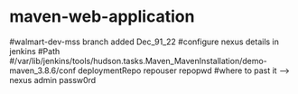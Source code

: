 # maven-web-application
#walmart-dev-mss branch added   Dec_91_22
#configure nexus details in jenkins
#Path
#/var/lib/jenkins/tools/hudson.tasks.Maven_MavenInstallation/demo-maven_3.8.6/conf
<server>
      <id>deploymentRepo</id>
      <username>repouser</username>
      <password>repopwd</password>
    </server>
#where to past it
-->
    <server>
      <id>nexus</id>
      <username>admin</username>
      <password>passw0rd</password>
    </server>
  </servers>

  <!-- mirrors
##################poll scm trigger by change in commit ID##########
Build #5 (Dec 19, 2022, 11:08:06 AM)
Add description
Changes
push (details / githubweb)
Started by an SCM change

	Revision: 05e7d9b25bb5202def325e884c64c7d253d08f9c
Repository: https://github.com/democalculus/maven-web-application.git
refs/remotes/origin/walmart-dev-mss

##################BUILD periodically this everything you have schedule build will trigger periodically###
#this is used for ongoing development
Build #6 (Dec 19, 2022, 11:11:00 AM)
Add description
No changes.
Started by timer

	Revision: 05e7d9b25bb5202def325e884c64c7d253d08f9c
Repository: https://github.com/democalculus/maven-web-application.git
refs/remotes/origin/walmart-dev-mss


#add webhook update

http://34.125.180.153:8080/github-webhook/
Build #17 (Dec 19, 2022, 11:25:17 AM)
Progress:
[cancel]
Add description
Changes
push (details / githubweb)
push (details / githubweb)
Started by GitHub push by democalculus

	Revision: 606be053b2c227d35ae69979fac4ff22efe09a53
Repository: https://github.com/democalculus/maven-web-application.git
refs/remotes/origin/walmart-dev-mss

######slack
https://slack.com  
###update
### audit trail logs ################
[root@mss-jenkins jenkins]# ls
audit_trails.log.0

Dec 19, 2022 5:10:39,644 PMFreestyle_projects » Maven_Folder » wallmart-dev-mss #12 Started by GitHub push by democalculus, Parameters:[] on node Jenkins started at 2022-12-19T17:10:08Z completed in 30917ms completed: SUCCESS
Dec 19, 2022 5:10:42,299 PM'Freestyle_projects/Maven_Folder/wallmart-qa-mss' (class hudson.model.FreeStyleProject) used credentials 'democalculus-Tom-box_creds_ID' (class com.cloudbees.plugins.credentials.impl.UsernamePasswordCredentialsImpl).
Dec 19, 2022 5:10:43,974 PMFreestyle_projects » Maven_Folder » wallmart-qa-mss #4 Started by GitHub push by democalculus, Parameters:[] on node Jenkins started at 2022-12-19T17:10:13Z completed in 30338ms completed: SUCCESS


#####SonarQube
#squ_1bd82d92f55afca8d9fff16fdb00ec42f786bd39




xapp-1-A07Q6HV4ZAT-7839656759076-b74d90b51339df47407d5ad27839fd6cc526141ff0ebfe9b382e84fe2ab374e5
  display_information:
  name: Demo App
settings:
  org_deploy_enabled: false
  socket_mode_enabled: false
  is_hosted: false
  token_rotation_enabled: false


  ##########
  xapp-1-A07Q6HV4ZAT-7839656759076-b74d90b51339df47407d5ad27839fd6cc526141ff0ebfe9b382e84fe2ab374e5






  A07QJ97FKTP


  7859931033712.7834313529941 clinediD

  03c804cc13c1ee4cae777a6d3eb89362 SECRET
